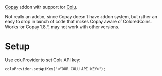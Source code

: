 [Copay](https://github.com/bitpay/copay) addon with support for [Colu](http://colu.co).

Not really an addon, since Copay doesn't have addon system, but rather an easy to drop in
bunch of code that makes Copay aware of ColoredCoins. Works for Copay 1.8.*,
may not work with other versions.

# Setup

Use coluProvider to set Colu API key:

````
coluProvider.setApiKey("<YOUR COLU API KEY>");
````


